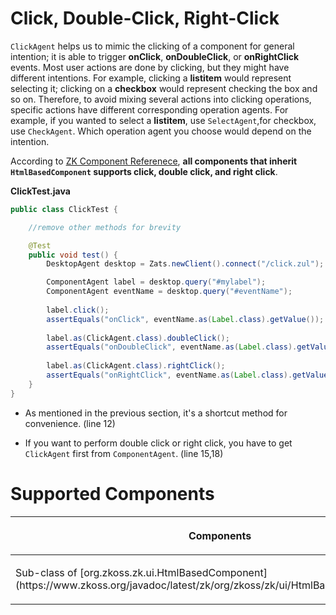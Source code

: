 



# Click, Double-Click, Right-Click

`ClickAgent` helps us to mimic the clicking of a component for general
intention; it is able to trigger <b>onClick</b>, <b>onDoubleClick</b>,
or <b>onRightClick</b> events. Most user actions are done by clicking,
but they might have different intentions. For example, clicking a
<b>listitem</b> would represent selecting it; clicking on a
<b>checkbox</b> would represent checking the box and so on. Therefore,
to avoid mixing several actions into clicking operations, specific
actions have different corresponding operation agents. For example, if
you wanted to select a <b>listitem</b>, use `SelectAgent`,for checkbox,
use `CheckAgent`. Which operation agent you choose would depend on the
intention.

According to [ZK Component Referenece]({{site.baseurl}}/zk_component_ref/base_components/htmlbasedcomponent),
**all components that inherit `HtmlBasedComponent` supports click,
double click, and right click**.

**ClickTest.java**

```java
public class ClickTest {

    //remove other methods for brevity

    @Test
    public void test() {
        DesktopAgent desktop = Zats.newClient().connect("/click.zul");

        ComponentAgent label = desktop.query("#mylabel");
        ComponentAgent eventName = desktop.query("#eventName");
        
        label.click();
        assertEquals("onClick", eventName.as(Label.class).getValue());
        
        label.as(ClickAgent.class).doubleClick();
        assertEquals("onDoubleClick", eventName.as(Label.class).getValue());
        
        label.as(ClickAgent.class).rightClick();
        assertEquals("onRightClick", eventName.as(Label.class).getValue());
    }
}
```

- As mentioned in the previous section, it's a shortcut method for
  convenience. (line 12)

<!-- -->

- If you want to perform double click or right click, you have to get
  `ClickAgent` first from `ComponentAgent`. (line 15,18)

# Supported Components

<table>
<thead>
<tr class="header">
<th><center>
<p>Components</p>
</center></th>
<th><center>
<p>Version</p>
</center></th>
<th><center>
<p>Note</p>
</center></th>
</tr>
</thead>
<tbody>
<tr class="odd">
<td><p>Sub-class of [org.zkoss.zk.ui.HtmlBasedComponent](https://www.zkoss.org/javadoc/latest/zk/org/zkoss/zk/ui/HtmlBasedComponent.html)</p></td>
<td><p>5, 6</p></td>
<td></td>
</tr>
</tbody>
</table>

 
